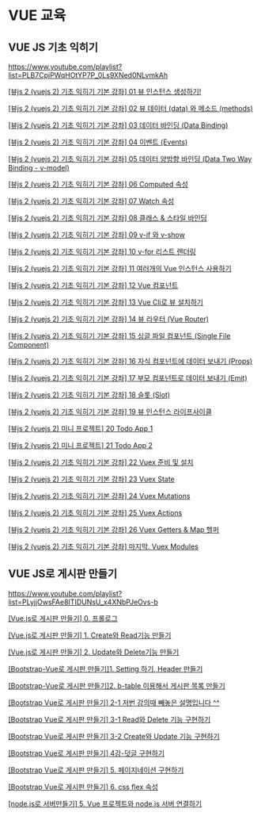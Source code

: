 # VUE 교육

## VUE JS 기초 익히기

<https://www.youtube.com/playlist?list=PLB7CpjPWqHOtYP7P_0Ls9XNed0NLvmkAh>

[[뷰js 2 (vuejs 2) 기초 익히기 기본 강좌] 01 뷰 인스턴스 생성하기!](https://www.youtube.com/watch?v=gZBKGn0wQXU&list=PLB7CpjPWqHOtYP7P_0Ls9XNed0NLvmkAh)

[[뷰js 2 (vuejs 2) 기초 익히기 기본 강좌] 02 뷰 데이터 (data) 와 메소드 (methods)](https://www.youtube.com/watch?v=bxxZmYUpg6M&list=PLB7CpjPWqHOtYP7P_0Ls9XNed0NLvmkAh&index=2)

[[뷰js 2 (vuejs 2) 기초 익히기 기본 강좌] 03 데이터 바인딩 (Data Binding)](https://www.youtube.com/watch?v=MQQGlUM0uKM&list=PLB7CpjPWqHOtYP7P_0Ls9XNed0NLvmkAh&index=3)

[[뷰js 2 (vuejs 2) 기초 익히기 기본 강좌] 04 이벤트 (Events)](https://www.youtube.com/watch?v=tYBIdgZrUKM&list=PLB7CpjPWqHOtYP7P_0Ls9XNed0NLvmkAh&index=4)

[[뷰js 2 (vuejs 2) 기초 익히기 기본 강좌] 05 데이터 양방향 바인딩 (Data Two Way Binding - v-model)](https://www.youtube.com/watch?v=m4Y5xMM0j4M&list=PLB7CpjPWqHOtYP7P_0Ls9XNed0NLvmkAh&index=5)

[[뷰js 2 (vuejs 2) 기초 익히기 기본 강좌] 06 Computed 속성](https://www.youtube.com/watch?v=G9gKCPrCdVo&list=PLB7CpjPWqHOtYP7P_0Ls9XNed0NLvmkAh&index=6)

[[뷰js 2 (vuejs 2) 기초 익히기 기본 강좌] 07 Watch 속성](https://www.youtube.com/watch?v=aMfVABEHyQk&list=PLB7CpjPWqHOtYP7P_0Ls9XNed0NLvmkAh&index=7)

[[뷰js 2 (vuejs 2) 기초 익히기 기본 강좌] 08 클래스 & 스타일 바인딩](https://www.youtube.com/watch?v=0OYoPxehX-4&list=PLB7CpjPWqHOtYP7P_0Ls9XNed0NLvmkAh&index=8)

[[뷰js 2 (vuejs 2) 기초 익히기 기본 강좌] 09 v-if 와 v-show](https://www.youtube.com/watch?v=1L4Du55Albs&list=PLB7CpjPWqHOtYP7P_0Ls9XNed0NLvmkAh&index=9)

[[뷰js 2 (vuejs 2) 기초 익히기 기본 강좌] 10 v-for 리스트 렌더링](https://www.youtube.com/watch?v=HAegTAEW1Y0)

[[뷰js 2 (vuejs 2) 기초 익히기 기본 강좌] 11 여러개의 Vue 인스턴스 사용하기](https://www.youtube.com/watch?v=LoxRqagf3k4)

[[뷰js 2 (vuejs 2) 기초 익히기 기본 강좌] 12 Vue 컴포넌트](https://www.youtube.com/watch?v=CfJhtoeyi4E)

[[뷰js 2 (vuejs 2) 기초 익히기 기본 강좌] 13 Vue Cli로 뷰 설치하기](https://www.youtube.com/watch?v=5lDEee-Ur34)

[[뷰js 2 (vuejs 2) 기초 익히기 기본 강좌] 14 뷰 라우터 (Vue Router)](https://www.youtube.com/watch?v=PQRozQ5fGKo&list=PLB7CpjPWqHOtYP7P_0Ls9XNed0NLvmkAh&index=15)

[[뷰js 2 (vuejs 2) 기초 익히기 기본 강좌] 15 싱글 파일 컴포넌트 (Single File Component)](https://www.youtube.com/watch?v=t0z0kSQIr38&list=PLB7CpjPWqHOtYP7P_0Ls9XNed0NLvmkAh&index=16)

[[뷰js 2 (vuejs 2) 기초 익히기 기본 강좌] 16 자식 컴포넌트에 데이터 보내기 (Props)](https://www.youtube.com/watch?v=yqj7-SyG1Ao&list=PLB7CpjPWqHOtYP7P_0Ls9XNed0NLvmkAh&index=17)

[[뷰js 2 (vuejs 2) 기초 익히기 기본 강좌] 17 부모 컴포넌트로 데이터 보내기 (Emit)](https://www.youtube.com/watch?v=s22GVKoGMWs&list=PLB7CpjPWqHOtYP7P_0Ls9XNed0NLvmkAh&index=18)

[[뷰js 2 (vuejs 2) 기초 익히기 기본 강좌] 18 슬롯 (Slot)](https://www.youtube.com/watch?v=0mC7K2wOuJA&list=PLB7CpjPWqHOtYP7P_0Ls9XNed0NLvmkAh&index=20)

[[뷰js 2 (vuejs 2) 기초 익히기 기본 강좌] 19 뷰 인스턴스 라이프사이클](https://www.youtube.com/watch?v=0mC7K2wOuJA&list=PLB7CpjPWqHOtYP7P_0Ls9XNed0NLvmkAh&index=20)

[[뷰js 2 (vuejs 2) 미니 프로젝트] 20 Todo App 1](https://www.youtube.com/watch?v=uYWhN-2IyCQ&list=PLB7CpjPWqHOtYP7P_0Ls9XNed0NLvmkAh&index=21)

[[뷰js 2 (vuejs 2) 미니 프로젝트] 21 Todo App 2](https://www.youtube.com/watch?v=4SRiKWBdcw0&list=PLB7CpjPWqHOtYP7P_0Ls9XNed0NLvmkAh&index=22)

[[뷰js 2 (vuejs 2) 기초 익히기 기본 강좌] 22 Vuex 준비 및 설치](https://www.youtube.com/watch?v=VjTnWioRYdY&list=PLB7CpjPWqHOtYP7P_0Ls9XNed0NLvmkAh&index=23)

[[뷰js 2 (vuejs 2) 기초 익히기 기본 강좌] 23 Vuex State](https://www.youtube.com/watch?v=TBjF60Z9muQ&list=PLB7CpjPWqHOtYP7P_0Ls9XNed0NLvmkAh&index=24)

[[뷰js 2 (vuejs 2) 기초 익히기 기본 강좌] 24 Vuex Mutations](https://www.youtube.com/watch?v=Gj2YeEgfF6c&list=PLB7CpjPWqHOtYP7P_0Ls9XNed0NLvmkAh&index=25)

[[뷰js 2 (vuejs 2) 기초 익히기 기본 강좌] 25 Vuex Actions](https://www.youtube.com/watch?v=VRjeOyhasDE&list=PLB7CpjPWqHOtYP7P_0Ls9XNed0NLvmkAh&index=26)

[[뷰js 2 (vuejs 2) 기초 익히기 기본 강좌] 26 Vuex Getters & Map 헬퍼](https://www.youtube.com/watch?v=H25nKpY0Ur8&list=PLB7CpjPWqHOtYP7P_0Ls9XNed0NLvmkAh&index=27)

[[뷰js 2 (vuejs 2) 기초 익히기 기본 강좌] 마지막. Vuex Modules](https://www.youtube.com/watch?v=4mfqbitZOlI&list=PLB7CpjPWqHOtYP7P_0Ls9XNed0NLvmkAh&index=28)

## VUE JS로 게시판 만들기

<https://www.youtube.com/playlist?list=PLyjjOwsFAe8ITIDUNsU_x4XNbPJeOvs-b>

[[Vue.js로 게시판 만들기] 0. 프롤로그](https://www.youtube.com/watch?v=s1lXVr65KZg&list=PLyjjOwsFAe8ITIDUNsU_x4XNbPJeOvs-b&index=1)

[[Vue.js로 게시판 만들기] 1. Create와 Read기능 만들기](https://www.youtube.com/watch?v=yX0bB9-Rzbw&list=PLyjjOwsFAe8ITIDUNsU_x4XNbPJeOvs-b&index=2)

[[Vue.js로 게시판 만들기] 2. Update와 Delete기능 만들기](https://www.youtube.com/watch?v=khl5I2hKqFo&list=PLyjjOwsFAe8ITIDUNsU_x4XNbPJeOvs-b&index=3)

[[Bootstrap-Vue로 게시판 만들기]1. Setting 하기, Header 만들기](https://www.youtube.com/watch?v=ZIiTjMiZzQo&list=PLyjjOwsFAe8ITIDUNsU_x4XNbPJeOvs-b&index=4)

[[Bootstrap-Vue로 게시판 만들기]2. b-table 이용해서 게시판 목록 만들기](https://www.youtube.com/watch?v=U9LjHUajdjk&list=PLyjjOwsFAe8ITIDUNsU_x4XNbPJeOvs-b&index=5)

[[Bootstrap Vue로 게시판 만들기] 2-1 저번 강의때 빼놓은 설명입니다 ^^](https://www.youtube.com/watch?v=CERAFCTJNPE&list=PLyjjOwsFAe8ITIDUNsU_x4XNbPJeOvs-b&index=6)

[[Bootstrap Vue로 게시판 만들기] 3-1 Read와 Delete 기능 구현하기](https://www.youtube.com/watch?v=sUFlKau4ELk&list=PLyjjOwsFAe8ITIDUNsU_x4XNbPJeOvs-b&index=7)

[[Bootstrap Vue로 게시판 만들기] 3-2 Create와 Update 기능 구현하기](https://www.youtube.com/watch?v=w3UOeWyRRrQ&list=PLyjjOwsFAe8ITIDUNsU_x4XNbPJeOvs-b&index=8)

[[Bootstrap Vue로 게시판 만들기] 4강-덧글 구현하기](https://www.youtube.com/watch?v=faS-SszfnQk&list=PLyjjOwsFAe8ITIDUNsU_x4XNbPJeOvs-b&index=9)

[[Bootstrap Vue로 게시판 만들기] 5. 페이지네이션 구현하기](https://www.youtube.com/watch?v=IHE2BfqiHAQ&list=PLyjjOwsFAe8ITIDUNsU_x4XNbPJeOvs-b&index=10)

[[Bootstrap Vue로 게시판 만들기] 6. css flex 속성](https://www.youtube.com/watch?v=6WEowNo0sB0&list=PLyjjOwsFAe8ITIDUNsU_x4XNbPJeOvs-b&index=11)

[[node.js로 서버만들기] 5. Vue 프로젝트와 node.js 서버 연결하기](https://www.youtube.com/watch?v=b-rb93mbyA4&list=PLyjjOwsFAe8ITIDUNsU_x4XNbPJeOvs-b&index=12)